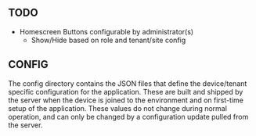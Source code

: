 ## TODO
- Homescreen Buttons configurable by administrator(s)
    - Show/Hide based on role and tenant/site config


## CONFIG
The config directory contains the JSON files that define the device/tenant specific configuration for the application. These are built and shipped by the server when the device is joined to the environment and on first-time setup of the application. These values do not change during normal operation, and can only be changed by a configuration update pulled from the server.